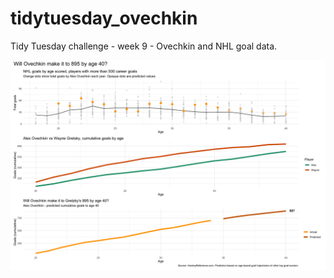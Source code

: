 # tidytuesday_ovechkin
Tidy Tuesday challenge - week 9 - Ovechkin and NHL goal data.

<img src="https://github.com/lhopkins78/tidytuesday_ovechkin/blob/master/ovechkin.png?raw=true">
